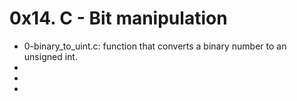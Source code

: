 # 0x14. C - Bit manipulation

* 0-binary_to_uint.c: function that converts a binary number to an unsigned int.
* 
* 
* 